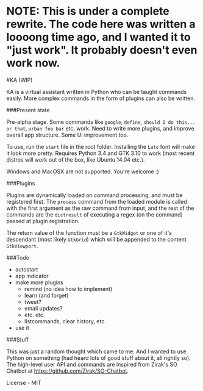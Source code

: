 # NOTE: This is under a complete rewrite. The code here was written a loooong time ago, and I wanted it to "just work". It probably doesn't even work now.

#KA (WIP)

KA is a virtual assistant written in Python who can be taught commands easily. More complex commands in the form of plugins can also be written.

###Present state

Pre-alpha stage. Some commands like `google`, `define`, `should I do this... or that`, `urban foo bar` etc. work. Need to write more plugins, and improve overall app structure. Some UI improvement too.

To use, run the `start` file in the root folder. Installing the `Lato` font will make it look more pretty. Requires Python 3.4 and GTK 3.10 to work (most recent distros will work out of the box, like Ubuntu 14.04 etc.).

Windows and MacOSX are not supported. You're welcome :)

###Plugins

Plugins are dynamically loaded on command processing, and must be registered first. The `process` command from the loaded module is called with the first argument as the raw command from input, and the rest of the commands are the `dictresult` of executing a regex (on the command) passed at plugin registration.

The return value of the function must be a `GtkWidget` or one of it's descendant (most likely `GtkGrid`) which will be appended to the content `GtkViewport`.

###Todo

- autostart
- app indicator
- make more plugins 
	- remind (no idea how to implement)
	- learn (and forget)
	- tweet?
	- email updates?
	- etc. etc.
	- listcommands, clear history, etc.
- use it

###Stuff

This was just a random thought which came to me. And I wanted to use Python on something (had heard lots of good stuff about it, all rightly so). The high-level user API and commands are inspired from Zirak's SO Chatbot at https://github.com/Zirak/SO-Chatbot.

License - MIT
